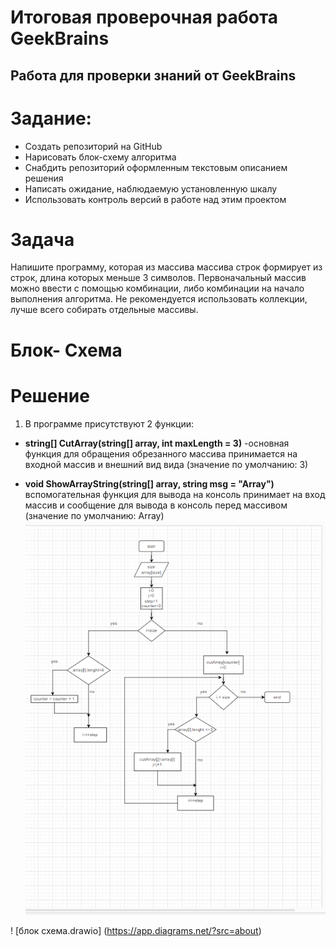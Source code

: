 # Итоговая проверочная работа GeekBrains

## Работа для проверки знаний от GeekBrains


# Задание:

* Создать репозиторий на GitHub
* Нарисовать блок-схему алгоритма
* Снабдить репозиторий оформленным текстовым описанием решения
* Написать ожидание, наблюдаемую установленную шкалу
* Использовать контроль версий в работе над этим проектом

# Задача
Напишите программу, которая из массива массива строк формирует из строк, длина которых меньше 3 символов. Первоначальный массив можно ввести с помощью комбинации, либо комбинации на начало выполнения алгоритма. Не рекомендуется использовать коллекции, лучше всего собирать отдельные массивы.

# Блок- Схема


















# Решение
1. В программе присутствуют 2 функции:

* **string[] CutArray(string[] array, int maxLength = 3)** -основная функция для обращения обрезанного массива принимается на входной массив и внешний вид вида (значение по умолчанию: 3)

* **void ShowArrayString(string[] array, string msg = "Array")**
вспомогательная функция для вывода на консоль принимает на вход массив и сообщение для вывода в консоль перед массивом (значение по умолчанию: Array)
![Без имени.png](https://github.com/Katerina4001/-------------------1/blob/master/%D0%91%D0%B5%D0%B7%20%D0%B8%D0%BC%D0%B5%D0%BD%D0%B8.png)


! [блок схема.drawio] (https://app.diagrams.net/?src=about)
